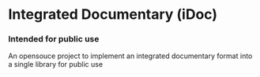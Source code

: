 # Integrated Documentary (iDoc)
### Intended for public use

An opensouce project to implement an integrated documentary format into a single library for public use
